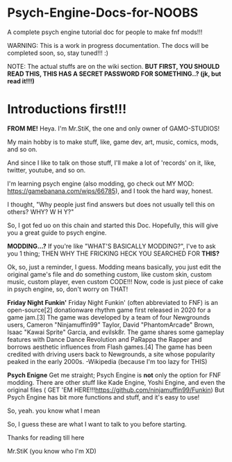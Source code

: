 # Psych-Engine-Docs-for-NOOBS
A complete psych engine tutorial doc for people to make fnf mods!!!

WARNING: This is a work in progress documentation. The docs will be completed soon, so, stay tuned!!! :)

NOTE: The actual stuffs are on the wiki section. **BUT FIRST, YOU SHOULD READ THIS, THIS HAS A SECRET PASSWORD FOR SOMETHING..? (jk, but read it!!!)** 

# Introductions first!!!
**FROM ME!**
Heya. I'm Mr.StiK, the one and only owner of GAMO-STUDIOS!

My main hobby is to make stuff, like, game dev, art, music, comics, mods, and so on.

And since I like to talk on those stuff, I'll make a lot of 'records' on it, like, twitter, youtube, and so on.

I'm learning psych engine (also modding, go check out MY MOD: https://gamebanana.com/wips/66785), and I took the hard way, honest.

I thought, "Why people just find answers but does not usually tell this on others? WHY?  W H Y?"

So, I got fed uo on this chain and started this Doc. Hopefully, this will give you a great guide to psych engine.

**MODDING...?**
If you're like "WHAT'S BASICALLY MODDING?", I've to ask you 1 thing; THEN WHY THE FRICKING HECK YOU SEARCHED FOR **THIS?**

Ok, so, just a reminder, I guess. Modding means basically, you just edit the original game's file and do something custom, like custom skin, custom music, custom player, even custom CODE!!! Now, code is just piece of cake in psych engine, so, don't worry on THAT!

**Friday Night Funkin'**
Friday Night Funkin' (often abbreviated to FNF) is an open-source[2] donationware rhythm game first released in 2020 for a game jam.[3] The game was developed by a team of four Newgrounds users, Cameron "Ninjamuffin99" Taylor, David "PhantomArcade" Brown, Isaac "Kawai Sprite" Garcia, and evilsk8r. The game shares some gameplay features with Dance Dance Revolution and PaRappa the Rapper and borrows aesthetic influences from Flash games.[4] The game has been credited with driving users back to Newgrounds, a site whose popularity peaked in the early 2000s.
-Wikipedia (because I'm too lazy for THIS)

**Psych Enigne**
Get me straight; Psych Engine is **not** only the option for FNF modding. There are other stuff like Kade Engine, Yoshi Engine, and even the original files ( GET 'EM HERE!!!https://github.com/ninjamuffin99/Funkin) But Psych Engine has bit more functions and stuff, and it's easy to use!

So, yeah. you know what I mean

So, I guess these are what I want to talk to you before starting.

Thanks for reading till here

Mr.StiK
(you know who I'm XD)
